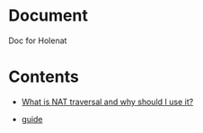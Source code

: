 # Document
Doc for Holenat

# Contents

- [What is NAT traversal and why should I use it?](what&why.md)

- [guide](guide.md)